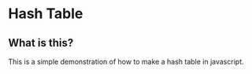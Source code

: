 # Hash Table

## What is this?

This is a simple demonstration of how to make a hash table in javascript.

```javascript
```